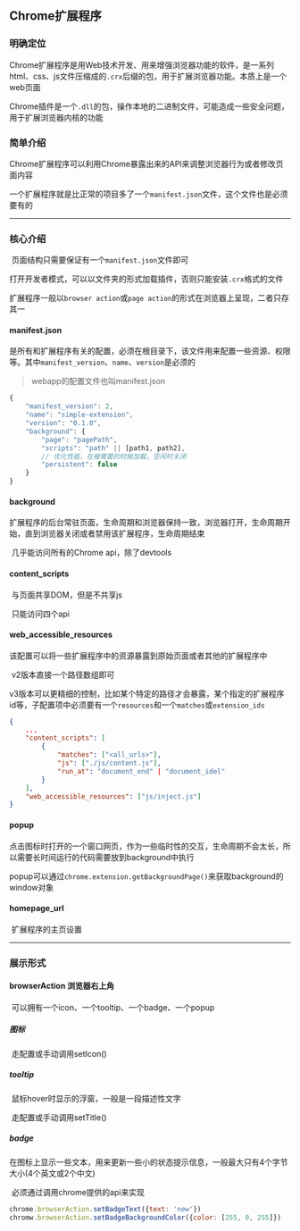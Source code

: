 ## Chrome扩展程序

### 明确定位

​	Chrome扩展程序是用Web技术开发、用来增强浏览器功能的软件，是一系列html、css、js文件压缩成的`.crx`后缀的包，用于扩展浏览器功能。本质上是一个web页面

​	Chrome插件是一个`.dll`的包，操作本地的二进制文件，可能造成一些安全问题，用于扩展浏览器内核的功能

### 简单介绍

​	Chrome扩展程序可以利用Chrome暴露出来的API来调整浏览器行为或者修改页面内容

​	一个扩展程序就是比正常的项目多了一个`manifest.json`文件，这个文件也是必须要有的

---

### 核心介绍

​	页面结构只需要保证有一个`manifest.json`文件即可

​	打开开发者模式，可以以文件夹的形式加载插件，否则只能安装`.crx`格式的文件

​	扩展程序一般以`browser action`或`page action`的形式在浏览器上呈现，二者只存其一

#### manifest.json

​	是所有和扩展程序有关的配置，必须在根目录下，该文件用来配置一些资源、权限等。其中`manifest_version`、`name`、`version`是必须的

> webapp的配置文件也叫manifest.json

```js
{
    "manifest_version": 2,
  	"name": "simple-extension",
    "version": "0.1.0",
    "background": {
        "page": "pagePath",
        "scripts": "path" || [path1, path2],
        // 优化性能，在被需要的时候加载，空闲时关闭
        "persistent": false
    }
}
```

#### background

​	扩展程序的后台常驻页面，生命周期和浏览器保持一致，浏览器打开，生命周期开始，直到浏览器关闭或者禁用该扩展程序，生命周期结束

​	几乎能访问所有的Chrome api，除了devtools

#### content_scripts

​	与页面共享DOM，但是不共享js

​	只能访问四个api

#### web_accessible_resources

​	该配置可以将一些扩展程序中的资源暴露到原始页面或者其他的扩展程序中

​	v2版本直接一个路径数组即可

​	v3版本可以更精细的控制，比如某个特定的路径才会暴露，某个指定的扩展程序id等，子配置项中必须要有一个`resources`和一个`matches`或`extension_ids`

```json
{
    ...
    "content_scripts": [
        {
            "matches": ["<all_urls>"],
            "js": ["./js/content.js"],
            "run_at": "document_end" | "document_idel"
        }
    ],
    "web_accessible_resources": ["js/inject.js"]
}
```

#### popup

​	点击图标时打开的一个窗口网页，作为一些临时性的交互，生命周期不会太长，所以需要长时间运行的代码需要放到background中执行

​	popup可以通过`chrome.extension.getBackgroundPage()`来获取background的window对象

#### homepage_url

​	扩展程序的主页设置

---

### 展示形式

#### browserAction 浏览器右上角

​	可以拥有一个icon、一个tooltip、一个badge、一个popup

##### 图标

​	走配置或手动调用setIcon()

##### tooltip

​	鼠标hover时显示的浮窗，一般是一段描述性文字

​	走配置或手动调用setTitle()

##### badge

​	在图标上显示一些文本，用来更新一些小的状态提示信息，一般最大只有4个字节大小(4个英文或2个中文)

​	必须通过调用chrome提供的api来实现

```js
chrome.browserAction.setBadgeText({text: 'new'})
chromw.browserAction.setBadgeBackgroundColor({color: [255, 0, 255]})
```


